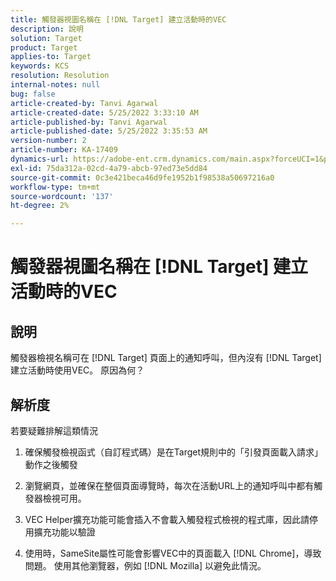 ```yaml
---
title: 觸發器視圖名稱在 [!DNL Target] 建立活動時的VEC
description: 說明
solution: Target
product: Target
applies-to: Target
keywords: KCS
resolution: Resolution
internal-notes: null
bug: false
article-created-by: Tanvi Agarwal
article-created-date: 5/25/2022 3:33:10 AM
article-published-by: Tanvi Agarwal
article-published-date: 5/25/2022 3:35:53 AM
version-number: 2
article-number: KA-17409
dynamics-url: https://adobe-ent.crm.dynamics.com/main.aspx?forceUCI=1&pagetype=entityrecord&etn=knowledgearticle&id=d992f462-dbdb-ec11-a7b6-0022480b05aa
exl-id: 75da312a-02cd-4a79-abcb-97ed73e5dd84
source-git-commit: 0c3e421beca46d9fe1952b1f98538a50697216a0
workflow-type: tm+mt
source-wordcount: '137'
ht-degree: 2%

---
```


# 觸發器視圖名稱在 [!DNL Target] 建立活動時的VEC

## 說明


觸發器檢視名稱可在 [!DNL Target] 頁面上的通知呼叫，但內沒有 [!DNL Target] 建立活動時使用VEC。 原因為何？


## 解析度


若要疑難排解這類情況

1. 確保觸發檢視函式（自訂程式碼）是在Target規則中的「引發頁面載入請求」動作之後觸發

2. 瀏覽網頁，並確保在整個頁面導覽時，每次在活動URL上的通知呼叫中都有觸發器檢視可用。

3. VEC Helper擴充功能可能會插入不會載入觸發程式檢視的程式庫，因此請停用擴充功能以驗證

4. 使用時，SameSite屬性可能會影響VEC中的頁面載入 [!DNL Chrome]，導致問題。 使用其他瀏覽器，例如 [!DNL Mozilla] 以避免此情況。
